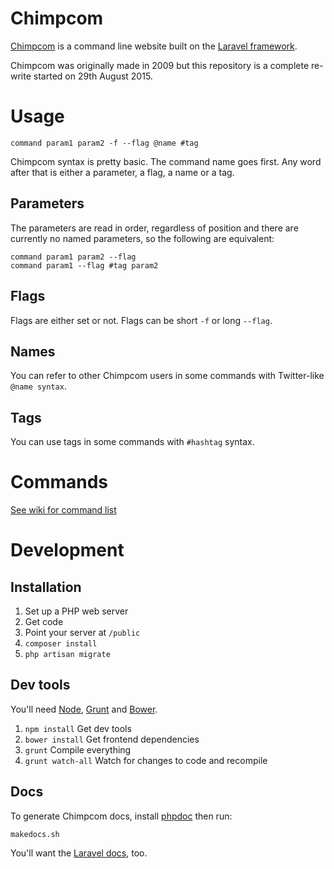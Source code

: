 # Chimpcom #

[Chimpcom](http://deviouschimp.co.uk/cmd) is a command line website built on the [Laravel framework](http://laravel.com/).

Chimpcom was originally made in 2009 but this repository is a complete re-write started on 29th August 2015.

# Usage #

    command param1 param2 -f --flag @name #tag

Chimpcom syntax is pretty basic. The command name goes first. Any word after that is either a parameter, a flag, a name or a tag.

## Parameters ##

The parameters are read in order, regardless of position and there are currently no named parameters, so the following are equivalent:

    command param1 param2 --flag
    command param1 --flag #tag param2

## Flags ##

Flags are either set or not. Flags can be short `-f` or long `--flag`.

## Names ##

You can refer to other Chimpcom users in some commands with Twitter-like `@name syntax`.

## Tags ##

You can use tags in some commands with `#hashtag` syntax.

# Commands #

[See wiki for command list](comingsoon)

# Development #

## Installation ##

1. Set up a PHP web server
2. Get code
3. Point your server at `/public`
4. `composer install`
5. `php artisan migrate`

## Dev tools ##

You'll need [Node](http://nodejs.org/), [Grunt](http://gruntjs.com/) and [Bower](http://bower.io/).

1. `npm install` Get dev tools
2. `bower install` Get frontend dependencies
3. `grunt` Compile everything
4. `grunt watch-all` Watch for changes to code and recompile

## Docs ##

To generate Chimpcom docs, install [phpdoc](http://www.phpdoc.org) then run:

    makedocs.sh


You'll want the [Laravel docs](http://laravel.com/docs), too.
